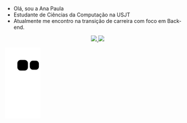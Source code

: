 -  Olá, sou a Ana Paula
- Estudante de Ciências da Computação na USJT
- Atualmente me encontro na transição de carreira com foco em Back-end.

<div align="center">
  <a href="https://github.com/anarbarros">
  <img height="150em" src="https://github-readme-stats.vercel.app/api?username=anarbarros&show_icons=true&theme=dracula&include_all_commits=true&count_private=true"/>
  <img height="150em" src="https://github-readme-stats.vercel.app/api/top-langs/?username=anarbarros&layout=compact&langs_count=7&theme=dracula"/>
</div>

  
![Snake animation](https://github.com/anarbarros/anarbarros/blob/output/github-contribution-grid-snake.svg)
